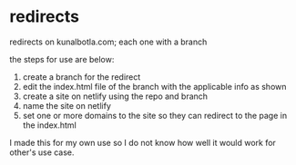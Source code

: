 # redirects
redirects on kunalbotla.com; each one with a branch

the steps for use are below:
1. create a branch for the redirect
2. edit the index.html file of the branch with the applicable info as shown
3. create a site on netlify using the repo and branch
4. name the site on netlify
5. set one or more domains to the site so they can redirect to the page in the index.html

I made this for my own use so I do not know how well it would work for other's use case.